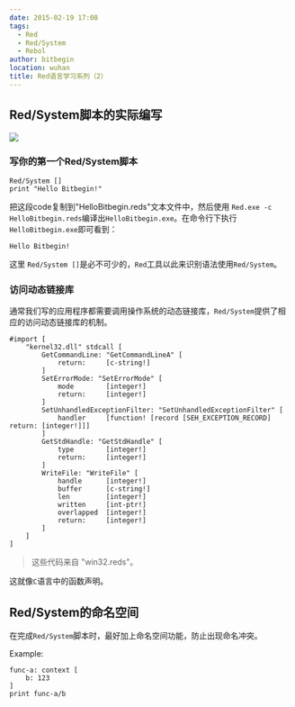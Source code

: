 ```yaml
---
date: 2015-02-19 17:08
tags: 
  - Red
  - Red/System
  - Rebol
author: bitbegin
location: wuhan
title: Red语言学习系列（2）
---
```


## Red/System脚本的实际编写

![](@assets/2015-02-19-red-study-2/明亮的键盘.jpg)

### 写你的第一个Red/System脚本

    Red/System []
    print "Hello Bitbegin!"

把这段code复制到"HelloBitbegin.reds"文本文件中，然后使用 `Red.exe -c HelloBitbegin.reds`编译出`HelloBitbegin.exe`。在命令行下执行`HelloBitbegin.exe`即可看到：

    Hello Bitbegin!
    
这里 `Red/System []`是必不可少的，`Red`工具以此来识别语法使用`Red/System`。

### 访问动态链接库

通常我们写的应用程序都需要调用操作系统的动态链接库，`Red/System`提供了相应的访问动态链接库的机制。

	#import [
		"kernel32.dll" stdcall [
			GetCommandLine: "GetCommandLineA" [
				return:		[c-string!]
			]
			SetErrorMode: "SetErrorMode" [
				mode		[integer!]
				return:		[integer!]
			]
			SetUnhandledExceptionFilter: "SetUnhandledExceptionFilter" [
				handler 	[function! [record [SEH_EXCEPTION_RECORD] return: [integer!]]]
			]
			GetStdHandle: "GetStdHandle" [
				type		[integer!]
				return:		[integer!]
			]
			WriteFile: "WriteFile" [
				handle		[integer!]
				buffer		[c-string!]
				len			[integer!]
				written		[int-ptr!]
				overlapped	[integer!]
				return:		[integer!]
			]
		]
	]

> 这些代码来自 "win32.reds"。

这就像`C`语言中的函数声明。


## Red/System的命名空间

在完成`Red/System`脚本时，最好加上命名空间功能，防止出现命名冲突。

Example:

    func-a: context [
        b: 123    
    ]	    
    print func-a/b